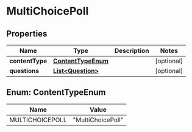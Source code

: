 
# MultiChoicePoll

## Properties
Name | Type | Description | Notes
------------ | ------------- | ------------- | -------------
**contentType** | [**ContentTypeEnum**](#ContentTypeEnum) |  |  [optional]
**questions** | [**List&lt;Question&gt;**](Question.md) |  |  [optional]



<a name="ContentTypeEnum"></a>
## Enum: ContentTypeEnum
Name | Value
---- | -----
MULTICHOICEPOLL | &quot;MultiChoicePoll&quot;



